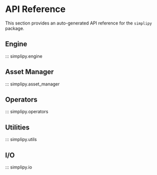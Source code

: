 # API Reference

This section provides an auto-generated API reference for the `simplipy` package.

## Engine

::: simplipy.engine

## Asset Manager

::: simplipy.asset_manager

## Operators

::: simplipy.operators

## Utilities

::: simplipy.utils

## I/O

::: simplipy.io
